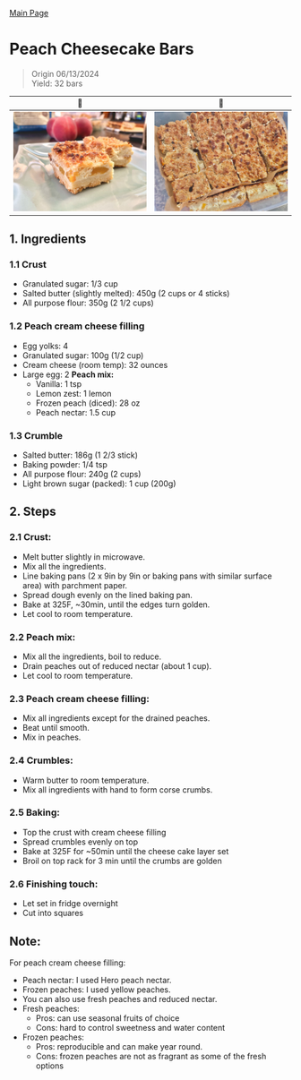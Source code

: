 [Main Page](https://yolanda-ht.github.io/YoloCookBlob/)

# Peach Cheesecake Bars
> Origin 06/13/2024 <br>
> Yield: 32 bars

| 🍑 | 🧀 | 
|----------|----------|
| ![img](../assets/images/Peach_Cheesecake_Bars_1.jpg)  | ![img](../assets/images/Peach_Cheesecake_Bars_2.jpg) |

## 1. Ingredients
### 1.1 Crust
- Granulated sugar: 1/3 cup
- Salted butter (slightly melted): 450g (2 cups or 4 sticks)
- All purpose flour: 350g (2 1/2 cups)
### 1.2 Peach cream cheese filling
- Egg yolks: 4
- Granulated sugar: 100g (1/2 cup)
- Cream cheese (room temp): 32 ounces
- Large egg: 2
__Peach mix:__
  - Vanilla: 1 tsp
  - Lemon zest: 1 lemon
  - Frozen peach (diced): 28 oz
  - Peach nectar: 1.5 cup
### 1.3 Crumble
- Salted butter:  186g (1 2/3 stick)
- Baking powder: 1/4 tsp
- All purpose flour: 240g (2 cups)
- Light brown sugar (packed): 1 cup (200g)


## 2. Steps
### 2.1 Crust:
- Melt butter slightly in microwave.
- Mix all the ingredients.
- Line baking pans (2 x 9in by 9in or baking pans with similar surface area) with parchment paper.
- Spread dough evenly on the lined baking pan.
- Bake at 325F, ~30min, until the edges turn golden.
- Let cool to room temperature.
### 2.2 Peach mix:
- Mix all the ingredients, boil to reduce.
- Drain peaches out of reduced nectar (about 1 cup).
- Let cool to room temperature.
### 2.3 Peach cream cheese filling:
- Mix all ingredients except for the drained peaches.
- Beat until smooth.
- Mix in peaches.
### 2.4 Crumbles:
- Warm butter to room temperature.
- Mix all ingredients with hand to form corse crumbs.
### 2.5 Baking:
- Top the crust with cream cheese filling
- Spread crumbles evenly on top
- Bake at 325F for ~50min until the cheese cake layer set
- Broil on top rack for 3 min until the crumbs are golden
### 2.6 Finishing touch:
- Let set in fridge overnight
- Cut into squares

## Note:
For peach cream cheese filling:
- Peach nectar: I used Hero peach nectar.
- Frozen peaches: I used yellow peaches.
- You can also use fresh peaches and reduced nectar. 
- Fresh peaches: 
    - Pros: can use seasonal fruits of choice
    - Cons: hard to control sweetness and water content
- Frozen peaches:
    - Pros: reproducible and can make year round.
    - Cons: frozen peaches are not as fragrant as some of the fresh options
